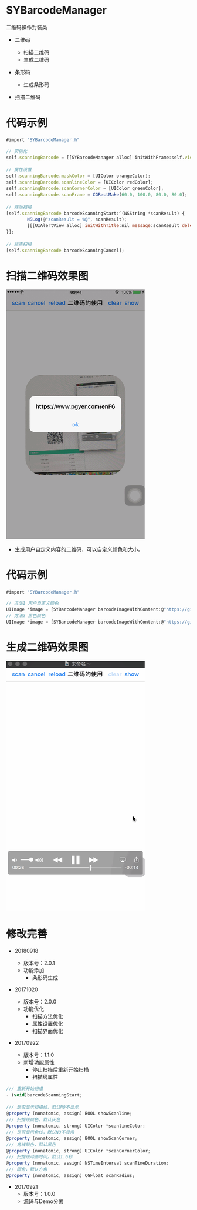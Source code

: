 # SYBarcodeManager
二维码操作封装类
* 二维码
  * 扫描二维码
  * 生成二维码
* 条形码
  * 生成条形码

* 扫描二维码
# 代码示例
~~~ javascript
#import "SYBarcodeManager.h"
~~~

~~~ javascript
// 实例化
self.scanningBarcode = [[SYBarcodeManager alloc] initWithFrame:self.view.bounds view:self.view];

// 属性设置
self.scanningBarcode.maskColor = [UIColor orangeColor];
self.scanningBarcode.scanlineColor = [UIColor redColor];
self.scanningBarcode.scanCornerColor = [UIColor greenColor];
self.scanningBarcode.scanFrame = CGRectMake(60.0, 100.0, 80.0, 80.0);

// 开始扫描
[self.scanningBarcode barcodeScanningStart:^(NSString *scanResult) {
        NSLog(@"scanResult = %@", scanResult);
        [[[UIAlertView alloc] initWithTitle:nil message:scanResult delegate:nil cancelButtonTitle:nil otherButtonTitles:@"ok", nil] show];
}];

// 结束扫描
[self.scanningBarcode barcodeScanningCancel];
~~~

# 扫描二维码效果图

![codeScan.gif](./images/codeScan.gif) 


* 生成用户自定义内容的二维码，可以自定义颜色和大小。

# 代码示例
~~~ javascript
#import "SYBarcodeManager.h"
~~~

~~~ javascript
// 方法1 用户自定义颜色
UIImage *image = [SYBarcodeManager barcodeImageWithContent:@"https://github.com/potato512/BarcodeManager" size:200.0 colorRed:10.0 colorGreen:100.0 colorBlue:50.0];
// 方法2 黑色颜色
UIImage *image = [SYBarcodeManager barcodeImageWithContent:@"https://github.com/potato512/BarcodeManager" size:200.0];
~~~

# 生成二维码效果图

![codeSave.gif](./images/codeSave.gif) 


# 修改完善
* 20180918
  * 版本号：2.0.1
  * 功能添加
    * 条形码生成
    
* 20171020
  * 版本号：2.0.0
  * 功能优化
    * 扫描方法优化
    * 属性设置优化
    * 扫描界面优化

* 20170922
  * 版本号：1.1.0
  * 新增功能属性
    * 停止扫描后重新开始扫描
    * 扫描线属性

~~~ javascript
/// 重新开始扫描
- (void)barcodeScanningStart;

/// 是否显示扫描线，默认NO不显示
@property (nonatomic, assign) BOOL showScanline;
/// 扫描线颜色，默认灰色
@property (nonatomic, strong) UIColor *scanlineColor;
/// 是否显示角线，默认NO不显示
@property (nonatomic, assign) BOOL showScanCorner;
/// 角线颜色，默认黑色
@property (nonatomic, strong) UIColor *scanCornerColor;
/// 扫描线动画时间，默认1.6秒
@property (nonatomic, assign) NSTimeInterval scanTimeDuration;
/// 圆角，默认方角
@property (nonatomic, assign) CGFloat scanRadius;

~~~

* 20170921
  * 版本号：1.0.0
  * 源码与Demo分离



